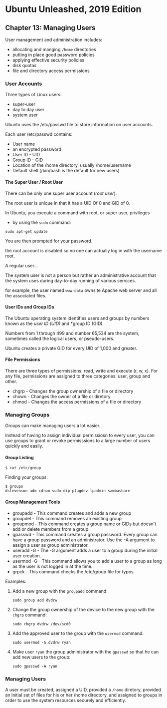 # Ubuntu Unleashed, 2019 Edition

## Chapter 13: Managing Users

User management and administration includes:

* allocating and manging `/home` directories
* putting in place good password policies
* applying effective security policies
* disk quotas 
* file and directory access permissions

### User Accounts

Three types of Linux users:

* super-user
* day to day user
* system user

Ubuntu uses the /etc/passwd file to store information on user accounts.

Each user /etc/passwd contains:

* User name
* an encrypted password
* User ID - UID
* Group ID - GID
* Location of the /home directory, usually /home/username
* Default shell (/bin/bash is the default for new users)

#### The Super User / Root User

There can be only one super user account (*root user*).

The root user is unique in that it has a UID Of 0 and GID of 0.

In Ubuntu, you execute a command with root, or super user, privileges
* by using the `sudo` command:

`sudo apt-get update`

You are then prompted for your password.

the root account is disabled so no one can actually log in with the username root.

A regular user...

The system user is not a person but rather an administrative account that the 
system uses during day-to-day running of various services.

for example, the user named `www-data` owns te Apache web server and all the associated files.

#### User IDs and Group IDs

The Ubuntu operating system identifies users and groups by numbers known as the *user ID (UID)* 
and *group ID (GID).

Numbers from 1 through 499 and number 65,534 are the system, sometimes called the logical users,
or pseudo-users.

Ubuntu creates a private GID for every UID of 1,000 and greater.

#### File Permissions

There are three types of permissions: read, write and execute (r, w, x). 
For any file, permissions are assigned to three categories: user, group and other.

* chgrp - Changes the group ownership of a file or directory
* chown - Changes the owner of a file or diretory
* chmod - Changes the access permissions of a file or directory

### Managing Groups

Groups can make managing users a lot easier.

Instead of having to assign individual permissiosn to every user, you can use groups to 
grant or revoke permisssions to a large number of users quickly and easily.

#### Group Listing

`$ cat /etc/group`

Finding your groups:

```
$ groups
dstevenson adm cdrom sudo dip plugdev lpadmin sambashare
```

#### Group Management Tools

* groupadd - This command creates and adds a new group
* groupdel - This command removes an existing group
* groupmod - This command creates a group name or GIDs but doesn't add or delete members from a group.
* gpasswd - This command creates a group password. Every group can have a group password and an administrator. Use the -A argument to assign a user as group administrator.
* useradd -G - The -G argument adds a user to a group during the initial user creation. 
* usermod -G - This command allows you to add a user to a group as long as the user is not logged in at the time.
* grpck - This command checks the /etc/group file for typos

Examples:

1. Add a new group with the `groupadd` command:

    `sudo group add dvdrw`

1. Change the group ownership of the device to the new group with the `chgrp` command:

    `sudo chgrp dvdrw /dev/scd0`

1. Add the approved user to the group with the `usermod` command:

    `sudo usermod -G dvdrw ryan`

1. Make user `ryan` the group administrator with the `gpasswd` so that he can add new users to the group:

    `sudo gpasswd -A ryan`

### Managing Users

A user must be created, assigned a UID, provided a `/home` diretory, provided an initial set of files
for his or her /home directory, and assigned to groups in order to use the system resources securely and
efficiently.